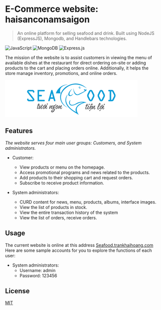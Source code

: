 # E-Commerce website: haisanconamsaigon

> An online platform for selling seafood and drink. Built using NodeJS (ExpressJS), Mongodb, and Handlebars technologies.

![JavaScript](https://img.shields.io/badge/javascript-%23323330.svg?style=for-the-badge&logo=javascript&logoColor=%23F7DF1E)
![MongoDB](https://img.shields.io/badge/MongoDB-%234ea94b.svg?style=for-the-badge&logo=mongodb&logoColor=white)
![Express.js](https://img.shields.io/badge/express.js-%23404d59.svg?style=for-the-badge&logo=express&logoColor=%2361DAFB)

The mission of the website is to assist customers in viewing the menu of available dishes at the restaurant for direct ordering on-site or adding products to the cart and placing orders online. Additionally, it helps the store manage inventory, promotions, and online orders.

![](src/public/img/logo.png)

## Features

_The website serves four main user groups: Customers, and System administrators._

-   Customer:

    -   View products or menu on the homepage.
    -   Access promotional programs and news related to the products.
    -   Add products to their shopping cart and request orders.
    -   Subscribe to receive product information.

-   System administrators:
    -   CURD content for news, menu, products, albums, interface images.
    -   View the list of products in stock.
    -   View the entire transaction history of the system
    -   View the list of orders, receive orders.

## Usage

The current website is online at this address [Seafood.trankhaihoang.com][demo-link] Here are some sample accounts for you to explore the functions of each user:

-   System administrators:
    -   Username: admin
    -   Password: 123456

<!-- ## Development setup

Describe how to install all development dependencies and how to run an automated test-suite of some kind. Potentially do this for multiple platforms.

```sh
make install
npm test  
``` -->

## License

[MIT](https://choosealicense.com/licenses/mit/)

<!-- ## Release History

-   0.2.1
    -   CHANGE: Update docs (module code remains unchanged)
-   0.2.0
    -   CHANGE: Remove `setDefaultXYZ()`
    -   ADD: Add `init()`
-   0.1.1
    -   FIX: Crash when calling `baz()` (Thanks @GenerousContributorName!)
-   0.1.0
    -   The first proper release
    -   CHANGE: Rename `foo()` to `bar()`
-   0.0.1
    -   Work in progress

## Meta

Your Name – [@YourTwitter](https://twitter.com/dbader_org) – YourEmail@example.com

Distributed under the XYZ license. See `LICENSE` for more information.

[https://github.com/yourname/github-link](https://github.com/dbader/)

## Contributing

1. Fork it (<https://github.com/yourname/yourproject/fork>)
2. Create your feature branch (`git checkout -b feature/fooBar`)
3. Commit your changes (`git commit -am 'Add some fooBar'`)
4. Push to the branch (`git push origin feature/fooBar`)
5. Create a new Pull Request -->

<!-- Markdown link & img dfn's -->

<!-- [npm-image]: https://img.shields.io/npm/v/datadog-metrics.svg?style=flat-square
[npm-url]: https://npmjs.org/package/datadog-metrics
[npm-downloads]: https://img.shields.io/npm/dm/datadog-metrics.svg?style=flat-square
[travis-image]: https://img.shields.io/travis/dbader/node-datadog-metrics/master.svg?style=flat-square
[travis-url]: https://travis-ci.org/dbader/node-datadog-metrics
[wiki]: https://github.com/yourname/yourproject/wiki -->

[demo-link]: https://namthinh.trankhaihoang.com
